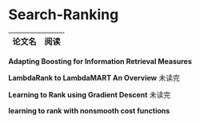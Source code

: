 # Search-Ranking #

|论文名|阅读|
|----|----|

**Adapting Boosting for Information Retrieval Measures**

**LambdaRank to LambdaMART An Overview**   未读完

**Learning to Rank using Gradient Descent**  未读完

**learning to rank with nonsmooth cost functions**
